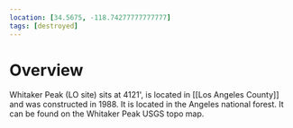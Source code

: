 ```yaml
---
location: [34.5675, -118.74277777777777]
tags: [destroyed]
---
```


# Overview

Whitaker Peak (LO site) sits at 4121', is located in [[Los Angeles County]] and was constructed in 1988. It is located in the Angeles national forest. It can be found on the Whitaker Peak USGS topo map.

